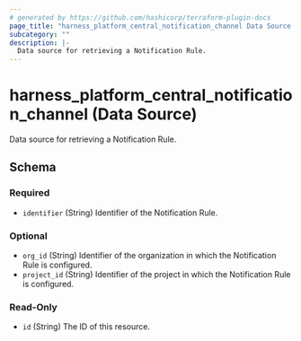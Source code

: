 ```yaml
---
# generated by https://github.com/hashicorp/terraform-plugin-docs
page_title: "harness_platform_central_notification_channel Data Source - terraform-provider-harness"
subcategory: ""
description: |-
  Data source for retrieving a Notification Rule.
---
```


# harness_platform_central_notification_channel (Data Source)

Data source for retrieving a Notification Rule.



<!-- schema generated by tfplugindocs -->
## Schema

### Required

- `identifier` (String) Identifier of the Notification Rule.

### Optional

- `org_id` (String) Identifier of the organization in which the Notification Rule is configured.
- `project_id` (String) Identifier of the project in which the Notification Rule is configured.

### Read-Only

- `id` (String) The ID of this resource.
